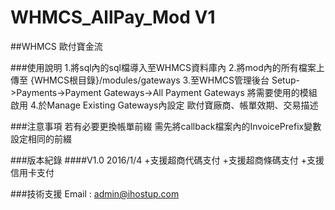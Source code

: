 # WHMCS_AllPay_Mod V1
##WHMCS 歐付寶金流

###使用說明
1.將sql內的sql檔導入至WHMCS資料庫內
2.將mod內的所有檔案上傳至 {WHMCS根目錄}/modules/gateways
3.至WHMCS管理後台 Setup->Payments->Payment Gateways->All Payment Gateways
將需要使用的模組啟用
4.於Manage Existing Gateways內設定 歐付寶廠商、帳單效期、交易描述

###注意事項
若有必要更換帳單前綴
需先將callback檔案內的InvoicePrefix變數設定相同的前綴

###版本紀錄
####V1.0
2016/1/4 
+支援超商代碼支付
+支援超商條碼支付
+支援信用卡支付

###技術支援
Email : admin@ihostup.com
